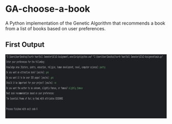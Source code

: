 # GA-choose-a-book
A Python implementation of the Genetic Algorithm that recommends a book from a list of books based on user preferences.

## First Output
<img src="first output.jpg" height=200px width=1000px>
